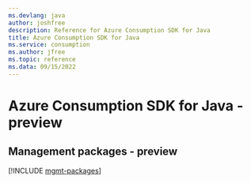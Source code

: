 ```yaml
---
ms.devlang: java
author: joshfree
description: Reference for Azure Consumption SDK for Java
title: Azure Consumption SDK for Java
ms.service: consumption
ms.author: jfree
ms.topic: reference
ms.data: 09/15/2022
---
```

# Azure Consumption SDK for Java - preview

## Management packages - preview
[!INCLUDE [mgmt-packages](consumption-mgmt-index.md)]